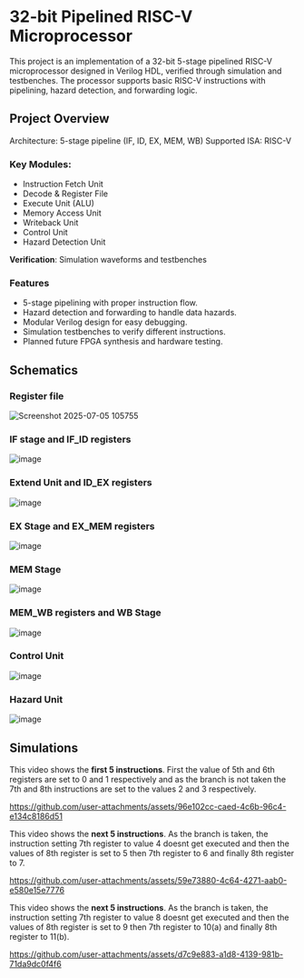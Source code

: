 # 32-bit Pipelined RISC-V Microprocessor
This project is an implementation of a 32-bit 5-stage pipelined RISC-V microprocessor designed in Verilog HDL, verified through simulation and testbenches.
The processor supports basic RISC-V instructions with pipelining, hazard detection, and forwarding logic.

## Project Overview
Architecture: 5-stage pipeline (IF, ID, EX, MEM, WB)
Supported ISA: RISC-V

### Key Modules:
* Instruction Fetch Unit
* Decode & Register File
* Execute Unit (ALU)
* Memory Access Unit
* Writeback Unit
* Control Unit
* Hazard Detection Unit

**Verification**: Simulation waveforms and testbenches

### Features
* 5-stage pipelining with proper instruction flow.
* Hazard detection and forwarding to handle data hazards.
* Modular Verilog design for easy debugging.
* Simulation testbenches to verify different instructions.
* Planned future FPGA synthesis and hardware testing.

## Schematics

### Register file 
![Screenshot 2025-07-05 105755](https://github.com/user-attachments/assets/70f6e156-32b5-49f5-a76f-a307912b4b27)

### IF stage and IF_ID registers
![image](https://github.com/user-attachments/assets/ff3d8f81-1a30-46a3-8d47-3ded0836ba29)

### Extend Unit and ID_EX registers
![image](https://github.com/user-attachments/assets/2adf95e3-42a1-4ce6-981e-12ec9a4d3baa)

### EX Stage and EX_MEM registers
![image](https://github.com/user-attachments/assets/17d70aae-3568-4e2e-a3d1-5b25fa6c0554)

### MEM Stage
![image](https://github.com/user-attachments/assets/ac5ba735-a59e-41ef-88fa-5177d801b656)

### MEM_WB registers and WB Stage
![image](https://github.com/user-attachments/assets/fff04b40-1902-4b51-9c2b-0dd3abc3a039)

### Control Unit
![image](https://github.com/user-attachments/assets/638992ae-985e-4d81-951f-2fafd1c77312)

### Hazard Unit
![image](https://github.com/user-attachments/assets/0ca4c1e8-7610-4498-a1d0-566c96a09d6a)

## Simulations

This video shows the **first 5 instructions**. First the value of 5th and 6th registers are set to 0 and 1 respectively and as the branch is not taken the 7th and 8th instructions are set to the values 2 and 3 respectively.

https://github.com/user-attachments/assets/96e102cc-caed-4c6b-96c4-e134c8186d51

This video shows the **next 5 instructions**. As the branch is taken, the instruction setting 7th register to value 4 doesnt get executed and then the values of 8th register is set to 5 then 7th register to 6 and finally 8th register to 7.

https://github.com/user-attachments/assets/59e73880-4c64-4271-aab0-e580e15e7776

This video shows the **next 5 instructions**. As the branch is taken, the instruction setting 7th register to value 8 doesnt get executed and then the values of 8th register is set to 9 then 7th register to 10(a) and finally 8th register to 11(b).

https://github.com/user-attachments/assets/d7c9e883-a1d8-4139-981b-71da9dc0f4f6


